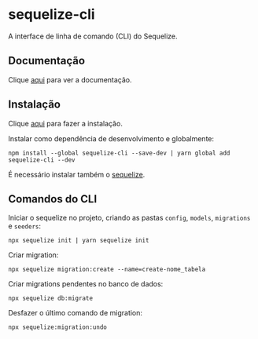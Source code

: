 # sequelize-cli

A interface de linha de comando (CLI) do Sequelize.

## Documentação

Clique [aqui](https://github.com/sequelize/cli) para ver a documentação.

## Instalação

Clique [aqui](https://www.npmjs.com/package/sequelize-cli) para fazer a instalação.

Instalar como dependência de desenvolvimento e globalmente:

```
npm install --global sequelize-cli --save-dev | yarn global add sequelize-cli --dev
```

É necessário instalar também o [sequelize](sequelize.md).

## Comandos do CLI

Iniciar o sequelize no projeto, criando as pastas `config`, `models`, `migrations` e `seeders`:

```
npx sequelize init | yarn sequelize init
```

Criar migration:

```
npx sequelize migration:create --name=create-nome_tabela
```

Criar migrations pendentes no banco de dados:

```
npx sequelize db:migrate
```

Desfazer o último comando de migration:

```
npx sequelize:migration:undo
```
